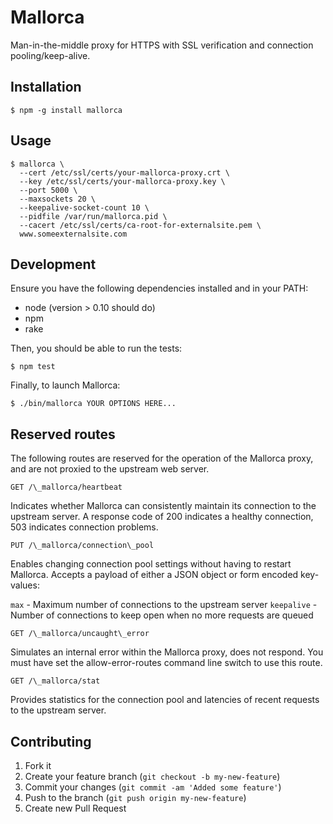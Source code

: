 # Mallorca

Man-in-the-middle proxy for HTTPS with SSL verification and connection pooling/keep-alive.

## Installation

    $ npm -g install mallorca

## Usage

    $ mallorca \
      --cert /etc/ssl/certs/your-mallorca-proxy.crt \
      --key /etc/ssl/certs/your-mallorca-proxy.key \
      --port 5000 \
      --maxsockets 20 \
      --keepalive-socket-count 10 \
      --pidfile /var/run/mallorca.pid \
      --cacert /etc/ssl/certs/ca-root-for-externalsite.pem \
      www.someexternalsite.com

## Development

Ensure you have the following dependencies installed and in your PATH:

* node (version > 0.10 should do)
* npm
* rake

Then, you should be able to run the tests:

    $ npm test

Finally, to launch Mallorca:

    $ ./bin/mallorca YOUR OPTIONS HERE...

## Reserved routes

The following routes are reserved for the operation of the Mallorca proxy, and are not
proxied to the upstream web server.

    GET /\_mallorca/heartbeat

Indicates whether Mallorca can consistently maintain its connection to the upstream server. A
response code of 200 indicates a healthy connection, 503 indicates connection problems.

    PUT /\_mallorca/connection\_pool

Enables changing connection pool settings without having to restart Mallorca. Accepts a payload
of either a JSON object or form encoded key-values:

`max` - Maximum number of connections to the upstream server
`keepalive` - Number of connections to keep open when no more requests are queued

    GET /\_mallorca/uncaught\_error

Simulates an internal error within the Mallorca proxy, does not respond. You must have set the
allow-error-routes command line switch to use this route.

    GET /\_mallorca/stat

Provides statistics for the connection pool and latencies of recent requests to the upstream server.

## Contributing

1. Fork it
2. Create your feature branch (`git checkout -b my-new-feature`)
3. Commit your changes (`git commit -am 'Added some feature'`)
4. Push to the branch (`git push origin my-new-feature`)
5. Create new Pull Request
